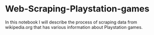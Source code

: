 # Web-Scraping-Playstation-games
In this notebook I will describe the process of scraping data from wikipedia.org that has various information about Playstation games.
